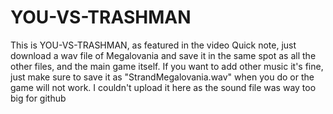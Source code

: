 # YOU-VS-TRASHMAN
This is YOU-VS-TRASHMAN, as featured in the video
Quick note, just download a wav file of Megalovania and save it in the same spot as all the other files, and the main game itself. If you want to add other music it's fine, just make sure to save it as "StrandMegalovania.wav" when you do or the game will not work. I couldn't upload it here as the sound file was way too big for github

